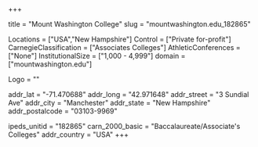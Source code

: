 
+++

title = "Mount Washington College"
slug = "mountwashington.edu_182865"

Locations = ["USA","New Hampshire"]
Control = ["Private for-profit"]
CarnegieClassification = ["Associates Colleges"]
AthleticConferences = ["None"]
InstitutionalSize = ["1,000 - 4,999"]
domain = ["mountwashington.edu"]

Logo = ""

addr_lat = "-71.470688"
addr_long = "42.971648"
addr_street = "3 Sundial Ave"
addr_city = "Manchester"
addr_state = "New Hampshire"
addr_postalcode = "03103-9969"

ipeds_unitid = "182865"
carn_2000_basic = "Baccalaureate/Associate's Colleges"
addr_country = "USA"
+++
    
